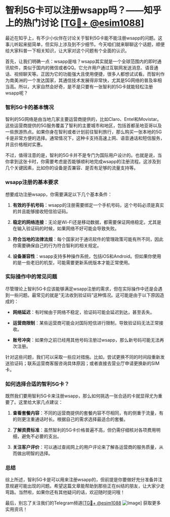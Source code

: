 # 智利5G卡可以注册wsapp吗？——知乎上的热门讨论 [[TG💪+ @esim1088](https://t.me/s/esim1088)]

最近在知乎上，有不少小伙伴在讨论关于智利5G卡能不能注册wsapp的问题。这事儿听起来挺简单，但实际上涉及到不少细节。今天咱们就来聊聊这个话题，顺便给大家科普一下相关知识，让大家对这个问题有个全面的认识。

首先，让我们明确一点：wsapp是啥？wsapp其实就是一个全球范围内的即时通讯软件，类似于国内的微信或者QQ。它允许用户通过互联网发送消息、语音通话、视频聊天等。正因为它的功能强大且使用便捷，很多人都想试试看。而智利作为南美洲的一个发达国家，其通信技术发展得非常快，尤其是5G网络的普及率相当高。所以，大家自然会好奇，是不是只要有一张智利的5G卡就能轻松注册wsapp呢？

### 智利5G卡的基本情况

智利的5G网络是由当地几家主要运营商提供的，比如Claro、Entel和Movistar。这些运营商提供的5G服务覆盖了智利的主要城市和地区，包括首都圣地亚哥以及一些旅游热点。如果你身在智利或者计划前往智利旅行，那么购买一张本地的5G卡是非常方便的选择。通常情况下，这种卡支持高速上网、语音通话和短信服务，并且价格相对实惠。

不过，值得注意的是，智利的5G卡并不是专门为国际用户设计的。也就是说，当你拿到这张卡时，你需要考虑是否能够顺利地完成wsapp的注册流程。这涉及到几个关键因素，比如你的设备是否兼容、是否有足够的流量支持等。

### wsapp注册的基本要求

想要成功注册wsapp，你需要满足以下几个基本条件：

1. **有效的手机号码**：wsapp的注册需要绑定一个手机号码，这个号码必须是真实的并且能够接收短信验证码。
   
2. **稳定的网络连接**：无论是Wi-Fi还是移动数据，都需要保证网络稳定。尤其是在输入验证码的时候，如果网络不好可能会导致失败。

3. **符合当地的法律法规**：每个国家对于通讯软件的管理政策可能有所不同，因此你需要确保自己的行为符合智利的相关规定。

4. **设备兼容性**：wsapp支持多种操作系统，包括iOS和Android。但如果你使用的是一些老旧的机型，可能需要更新系统版本才能正常使用。

### 实际操作中的常见问题

尽管理论上智利5G卡应该能够满足wsapp注册的需求，但在实际操作中还是会遇到一些问题。最常见的就是“无法收到验证码”这种情况。这可能是由于以下原因造成的：

- **网络延迟**：有时候由于网络不稳定，验证码可能会延迟到达，甚至丢失。
  
- **运营商限制**：某些运营商可能会对国际短信进行限制，导致验证码无法正常接收。

- **账号冲突**：如果你之前已经用其他号码注册过wsapp，那么新号码可能无法再次注册。

针对这些问题，我们可以采取一些应对措施。比如，尝试更换不同的时间段重新发送验证码；联系运营商客服咨询具体原因；或者直接去营业厅申请更换新的SIM卡。

### 如何选择合适的智利5G卡？

既然我们要用智利5G卡来注册wsapp，那么如何挑选一张合适的卡就显得尤为重要了。这里给大家几点建议：

1. **查看套餐内容**：不同的运营商提供的套餐内容不尽相同，有的侧重于流量，有的则更注重通话时长。根据自己的需求选择最适合的套餐。

2. **了解资费标准**：虽然智利的5G卡价格普遍不高，但仍需仔细核对各项费用明细，避免不必要的支出。

3. **关注客户评价**：可以通过查阅网上的用户评论来了解各运营商的服务质量，从而做出明智的选择。

### 总结

综上所述，智利5G卡是可以用来注册wsapp的，但前提是你要做好充分准备并注意规避可能出现的问题。希望这篇文章能帮助到那些正在纠结的朋友，让大家少走弯路。当然啦，如果你还有其他疑问的话，欢迎随时提问哦！

最后，别忘了关注我们的Telegram频道[[TG💪+ @esim1088](https://t.me/s/esim1088) ![Image](https://i.postimg.cc/4NQfJmqS/Snipaste-2025-05-13-00-14-12.png)] 获取更多实用资讯！